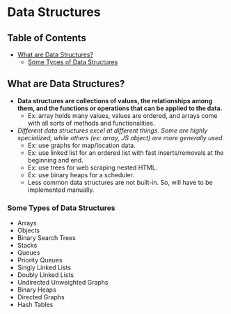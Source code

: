 # Data Structures

## Table of Contents
- [What are Data Structures?](#what-are-data-structures)
  - [Some Types of Data Structures](#some-types-of-data-structures)

## What are Data Structures?
- **Data structures are collections of values, the relationships among them, and the functions or operations that can be applied to the data.**
  - Ex: array holds many values, values are ordered, and arrays come with all sorts of methods and functionalities.
- *Different data structures excel at different things. Some are highly specialized, while others (ex: array, JS object) are more generally used.*
  - Ex: use graphs for map/location data.
  - Ex: use linked list for an ordered list with fast inserts/removals at the beginning and end.
  - Ex: use trees for web scraping nested HTML.
  - Ex: use binary heaps for a scheduler.
  - Less common data structures are not built-in. So, will have to be implemented manually.
### Some Types of Data Structures
- Arrays
- Objects 
- Binary Search Trees
- Stacks
- Queues
- Priority Queues
- Singly Linked Lists
- Doubly Linked Lists
- Undirected Unweighted Graphs
- Binary Heaps
- Directed Graphs
- Hash Tables





